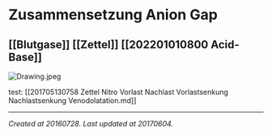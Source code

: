 # Zusammensetzung Anion Gap
 [[Blutgase]] [[Zettel]] [[202201010800 Acid-Base]] 
---



![Drawing.jpeg](./resources/201607281446_Zusammensetzung_Anion_Gap.resources/Drawing.jpeg)

test: [[201705130758 Zettel Nitro Vorlast Nachlast Vorlastsenkung Nachlastsenkung Venodolatation.md]]

---

_Created at 20160728._
_Last updated at 20170604._



